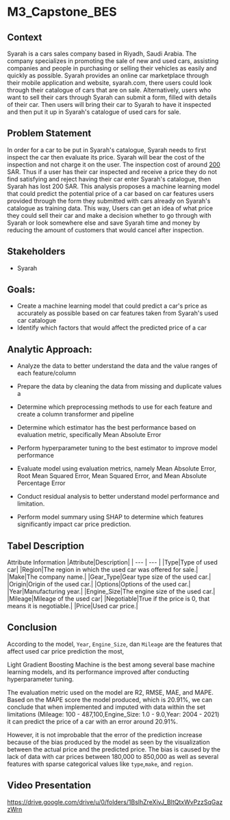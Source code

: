 # M3_Capstone_BES
## Context
Syarah is a cars sales company based in Riyadh, Saudi Arabia. The company specializes in promoting the sale of new and used cars, assisting companies and people in purchasing or selling their vehicles as easily and quickly as possible. Syarah provides an online car marketplace through their mobile application and website, syarah.com, there users could look through their catalogue of cars that are on sale. Alternatively, users who want to sell their cars through Syarah can submit a form, filled with details of their car. Then users will bring their car to Syarah to have it inspected and then put it up in Syarah's catalogue of used cars for sale.

## Problem Statement
In order for a car to be put in Syarah's catalogue, Syarah needs to first inspect the car then evaluate its price. Syarah will bear the cost of the inspection and not charge it on the user. The inspection cost of around [200](https://syarah.com/en/about-us/services) SAR. Thus if a user has their car inspected and receive a price they do not find satisfying and reject having their car enter Syarah's catalogue, then Syarah has lost 200 SAR. This analysis proposes a machine learning model that could predict the potential price of a car based on car features users provided through the form they submitted with cars already on Syarah's catalogue as training data. This way, Users can get an idea of what price they could sell their car and make a decision whether to go through with Syarah or look somewhere else and save Syarah time and money by reducing the amount of customers that would cancel after inspection.

## Stakeholders 
- Syarah

## Goals:
- Create a machine learning model that could predict a car's price as accurately as possible based on car features taken from Syarah's used car catalogue
- Identify which factors that would affect the predicted price of a car
  
## Analytic Approach:
- Analyze the data to better understand the data and the value ranges of each feature/column

- Prepare the data by cleaning the data from missing and duplicate values a

- Determine which preprocessing methods to use for each feature and create a column transformer and pipeline

- Determine which estimator has the best performance based on evaluation metric, specifically Mean Absolute Error

- Perform hyperparameter tuning to the best estimator to improve model performance

- Evaluate model using evaluation metrics, namely Mean Absolute Error, Root Mean Squared Error, Mean Squared Error, and Mean Absolute Percentage Error

- Conduct residual analysis to better understand model performance and limitation.

- Perform model summary using SHAP to determine which features significantly impact car price prediction.

## Tabel Description
Attribute Information
|Attribute|Description|
| --- |  --- |
|Type|Type of used car|
|Region|The region in which the used car was offered for sale.|
|Make|The company name.|
|Gear_Type|Gear type size of the used car.|
|Origin|Origin of the used car.|
|Options|Options of the used car.|
|Year|Manufacturing year.|
|Engine_Size|The engine size of the used car.|
|Mileage|Mileage of the used car|
|Negotiable|True if the price is 0, that means it is negotiable.|
|Price|Used car price.|

## Conclusion
According to the model, `Year`, `Engine_Size`, dan `Mileage` are the features that affect used car price prediction the most,

Light Gradient Boosting Machine is the best among several base machine learning models, and its performance improved after conducting hyperparameter tuning.

The evaluation metric used on the model are R2, RMSE, MAE, and MAPE. Based on the MAPE score the model produced, which is 20.91%, we can conclude that when implemented and imputed with data within the set limitations (Mileage: 100 - 487,100,Engine_Size: 1.0 - 9.0,Year: 2004 - 2021) it can predict the price of a car with an error around 20.91%.

However, it is not improbable that the error of the prediction increase because of the bias produced by the model as seen by the visualization between the actual price and the predicted price. The bias is caused by the lack of data with car prices between 180,000 to 850,000 as well as several features with sparse categorical values like `type`,`make`, and `region`. 

## Video Presentation
https://drive.google.com/drive/u/0/folders/1BslhZreXivJ_BltQtxWvPzzSqGazzWrn
